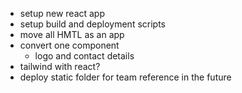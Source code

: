 - setup new react app
- setup build and deployment scripts
- move all HMTL as an app
- convert one component
  - logo and contact details
- tailwind with react?
- deploy static folder for team reference in the future
